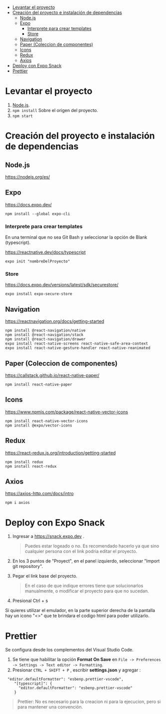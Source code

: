 - [Levantar el proyecto](#levantar-el-proyecto)
- [Creación del proyecto e instalación de dependencias](#creación-del-proyecto-e-instalación-de-dependencias)
  - [Node.js](#nodejs)
  - [Expo](#expo)
    - [Interprete para crear templates](#interprete-para-crear-templates)
    - [Store](#store)
  - [Navigation](#navigation)
  - [Paper (Coleccion de componentes)](#paper-coleccion-de-componentes)
  - [Icons](#icons)
  - [Redux](#redux)
  - [Axios](#axios)
- [Deploy con Expo Snack](#deploy-con-expo-snack)
- [Prettier](#prettier)

# Levantar el proyecto

1. [Node.js](https://nodejs.org/es/ "Node.js").
2. `npm install` Sobre el origen del proyecto.
3. `npm start`
   
# Creación del proyecto e instalación de dependencias

## Node.js
https://nodejs.org/es/
## Expo
https://docs.expo.dev/
```
npm install --global expo-cli
```
### Interprete para crear templates

En una terminal que no sea Git Bash y seleccionar la opción de Blank (typescript).

https://reactnative.dev/docs/typescript
```
expo init "nombreDelProyecto"
```
### Store

https://docs.expo.dev/versions/latest/sdk/securestore/
```
expo install expo-secure-store
```

## Navigation
https://reactnavigation.org/docs/getting-started
```
npm install @react-navigation/native
npm install @react-navigation/stack
npm install @react-navigation/drawer
expo install react-native-screens react-native-safe-area-context
expo install react-native-gesture-handler react-native-reanimated
```

## Paper (Coleccion de componentes)
https://callstack.github.io/react-native-paper/
```
npm install react-native-paper
```

## Icons
https://www.npmjs.com/package/react-native-vector-icons
```
npm install react-native-vector-icons
npm install @expo/vector-icons
```

## Redux
https://react-redux.js.org/introduction/getting-started
```
npm install redux
npm install react-redux
```


## Axios
https://axios-http.com/docs/intro
```
npm i axios
```


# Deploy con Expo Snack

1. Ingresar a https://snack.expo.dev .

   > Puedes estar logeado o no. Es recomendado hacerlo ya que sino cualquier persona con el link podria editar el proyecto.

2. En los 3 puntos de "Proyect", en el panel izquierdo, seleccionar "Import git repository".
3. Pegar el link base del proyecto.

   > En el caso de que indique errores tiene que solucionarlos manualmente, o modificar el proyecto para que no sucedan.

4. Presional Ctrl + s

Si quieres utilizar el emulador, en la parte superior derecha de la pantalla hay un icono "<>" que te brindara el codigo html para poder utilizarlo.

# Prettier

Se configura desde los complementos del Visual Studio Code.

1.  Se tiene que habilitar la opción **Format On Save** en `File -> Preferences -> Settings -> Text editor -> Formatting`.
2.  Presionar `CTRL + SHIFT + P` , escribir **settings.json** y agregar :

```
 "editor.defaultFormatter": "esbenp.prettier-vscode",
    "[typescript]": {
      "editor.defaultFormatter": "esbenp.prettier-vscode"
    }
```

> Prettier: No es necesario para la creacion ni para la ejecucion, pero si para mantener una convención.
